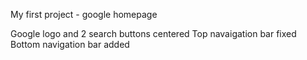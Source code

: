 My first project - google homepage

Google logo and 2 search buttons centered
Top navaigation bar fixed
Bottom navigation bar added